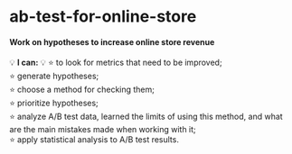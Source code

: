 # ab-test-for-online-store
#### **Work on hypotheses to increase online store revenue**

💡 **I can:** 💡
⭐ to look for metrics that need to be improved;  
⭐ generate hypotheses;  
⭐ choose a method for checking them;  
⭐ prioritize hypotheses;  
⭐ analyze A/B test data, learned the limits of using this method, and what are the main mistakes made when working with it;  
⭐ apply statistical analysis to A/B test results.  
